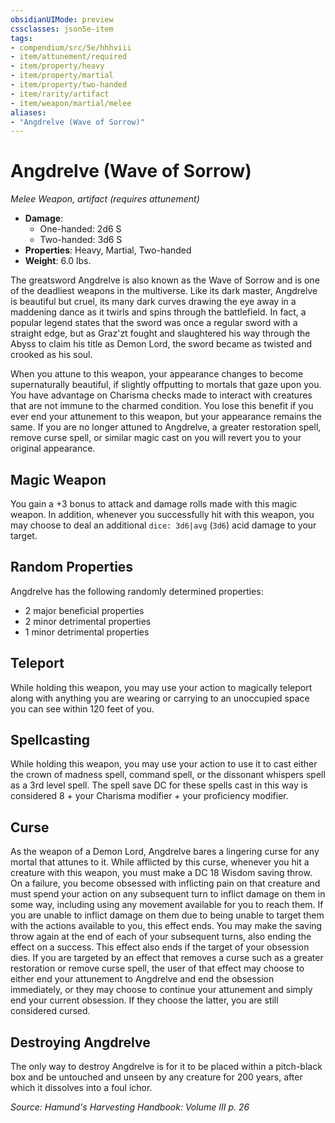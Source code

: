 ```yaml
---
obsidianUIMode: preview
cssclasses: json5e-item
tags:
- compendium/src/5e/hhhviii
- item/attunement/required
- item/property/heavy
- item/property/martial
- item/property/two-handed
- item/rarity/artifact
- item/weapon/martial/melee
aliases: 
- "Angdrelve (Wave of Sorrow)"
---
```

# Angdrelve (Wave of Sorrow)
*Melee Weapon, artifact (requires attunement)*  

- **Damage**:
  - One-handed: 2d6 S
  - Two-handed: 3d6 S
- **Properties**: Heavy, Martial, Two-handed
- **Weight**: 6.0 lbs.

The greatsword Angdrelve is also known as the Wave of Sorrow and is one of the deadliest weapons in the multiverse. Like its dark master, Angdrelve is beautiful but cruel, its many dark curves drawing the eye away in a maddening dance as it twirls and spins through the battlefield. In fact, a popular legend states that the sword was once a regular sword with a straight edge, but as Graz'zt fought and slaughtered his way through the Abyss to claim his title as Demon Lord, the sword became as twisted and crooked as his soul.

When you attune to this weapon, your appearance changes to become supernaturally beautiful, if slightly offputting to mortals that gaze upon you. You have advantage on Charisma checks made to interact with creatures that are not immune to the charmed condition. You lose this benefit if you ever end your attunement to this weapon, but your appearance remains the same. If you are no longer attuned to Angdrelve, a greater restoration spell, remove curse spell, or similar magic cast on you will revert you to your original appearance.

## Magic Weapon

You gain a +3 bonus to attack and damage rolls made with this magic weapon. In addition, whenever you successfully hit with this weapon, you may choose to deal an additional `dice: 3d6|avg` (`3d6`) acid damage to your target.

## Random Properties

Angdrelve has the following randomly determined properties:

- 2 major beneficial properties  
- 2 minor detrimental properties  
- 1 minor detrimental properties  

## Teleport

While holding this weapon, you may use your action to magically teleport along with anything you are wearing or carrying to an unoccupied space you can see within 120 feet of you.

## Spellcasting

While holding this weapon, you may use your action to use it to cast either the crown of madness spell, command spell, or the dissonant whispers spell as a 3rd level spell. The spell save DC for these spells cast in this way is considered 8 + your Charisma modifier + your proficiency modifier.

## Curse

As the weapon of a Demon Lord, Angdrelve bares a lingering curse for any mortal that attunes to it. While afflicted by this curse, whenever you hit a creature with this weapon, you must make a DC 18 Wisdom saving throw. On a failure, you become obsessed with inflicting pain on that creature and must spend your action on any subsequent turn to inflict damage on them in some way, including using any movement available for you to reach them. If you are unable to inflict damage on them due to being unable to target them with the actions available to you, this effect ends. You may make the saving throw again at the end of each of your subsequent turns, also ending the effect on a success. This effect also ends if the target of your obsession dies. If you are targeted by an effect that removes a curse such as a greater restoration or remove curse spell, the user of that effect may choose to either end your attunement to Angdrelve and end the obsession immediately, or they may choose to continue your attunement and simply end your current obsession. If they choose the latter, you are still considered cursed.

## Destroying Angdrelve

The only way to destroy Angdrelve is for it to be placed within a pitch-black box and be untouched and unseen by any creature for 200 years, after which it dissolves into a foul ichor.

*Source: Hamund's Harvesting Handbook: Volume III p. 26*
